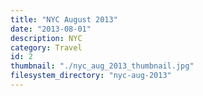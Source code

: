 ```yaml
---
title: "NYC August 2013"
date: "2013-08-01"
description: NYC
category: Travel
id: 2
thumbnail: "./nyc_aug_2013_thumbnail.jpg"
filesystem_directory: "nyc-aug-2013"
---
```

